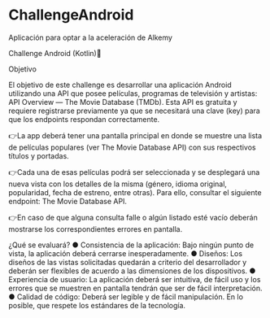 # ChallengeAndroid
Aplicación para optar a la aceleración de Alkemy

Challenge Android (Kotlin)🚀

Objetivo

El objetivo de este challenge es desarrollar una aplicación Android utilizando
una API que posee películas, programas de televisión y artistas: API Overview —
The Movie Database (TMDb). Esta API es gratuita y requiere registrarse
previamente ya que se necesitará una clave (key) para que los endpoints
respondan correctamente.

👉La app deberá tener una pantalla principal en donde se muestre una lista de
películas populares (ver The Movie Database API) con sus respectivos títulos y
portadas.

👉Cada una de esas películas podrá ser seleccionada y se desplegará una
nueva vista con los detalles de la misma (género, idioma original, popularidad,
fecha de estreno, entre otras). Para ello, consultar el siguiente endpoint: The
Movie Database API.

👉En caso de que alguna consulta falle o algún listado esté vacío deberán
mostrarse los correspondientes errores en pantalla.

¿Qué se evaluará?
● Consistencia de la aplicación: Bajo ningún punto de vista, la aplicación
deberá cerrarse inesperadamente.
● Diseños: Los diseños de las vistas solicitadas quedarán a criterio del
desarrollador y deberán ser flexibles de acuerdo a las dimensiones de los
dispositivos.
● Experiencia de usuario: La aplicación deberá ser intuitiva, de fácil uso y los
errores que se muestren en pantalla tendrán que ser de fácil interpretación.
● Calidad de código: Deberá ser legible y de fácil manipulación. En lo
posible, que respete los estándares de la tecnología.
